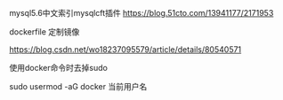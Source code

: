 mysql5.6中文索引mysqlcft插件
https://blog.51cto.com/13941177/2171953



dockerfile 定制镜像

https://blog.csdn.net/wo18237095579/article/details/80540571


使用docker命令时去掉sudo

sudo usermod -aG docker 当前用户名
